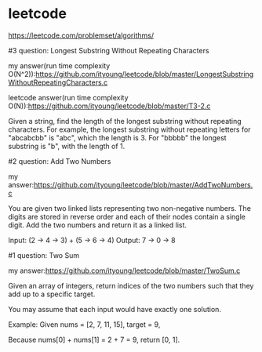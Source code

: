 # leetcode
https://leetcode.com/problemset/algorithms/

#3
question: Longest Substring Without Repeating Characters

my answer(run time complexity O(N^2)):https://github.com/ityoung/leetcode/blob/master/LongestSubstringWithoutRepeatingCharacters.c

leetcode answer(run time complexity O(N)):https://github.com/ityoung/leetcode/blob/master/T3-2.c

Given a string, find the length of the longest substring without repeating characters. For example, the longest substring without repeating letters for "abcabcbb" is "abc", which the length is 3. For "bbbbb" the longest substring is "b", with the length of 1.

#2
question: Add Two Numbers

my answer:https://github.com/ityoung/leetcode/blob/master/AddTwoNumbers.c

You are given two linked lists representing two non-negative numbers. The digits are stored in reverse order and each of their nodes contain a single digit. Add the two numbers and return it as a linked list.

Input: (2 -> 4 -> 3) + (5 -> 6 -> 4)
Output: 7 -> 0 -> 8

#1
question: Two Sum

my answer:https://github.com/ityoung/leetcode/blob/master/TwoSum.c

Given an array of integers, return indices of the two numbers such that they add up to a specific target.

You may assume that each input would have exactly one solution.

Example:
Given nums = [2, 7, 11, 15], target = 9,

Because nums[0] + nums[1] = 2 + 7 = 9,
return [0, 1].
